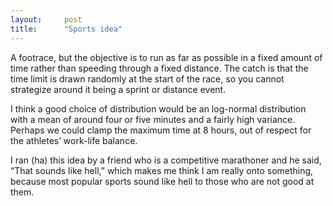```yaml
---
layout:     post
title:      "Sports idea"
---
```


A footrace, but the objective is to run as far as possible in a fixed amount of
time rather than speeding through a fixed distance. The catch is that the time
limit is drawn randomly at the start of the race, so you cannot strategize
around it being a sprint or distance event.

I think a good choice of distribution would be an log-normal distribution with a
mean of around four or five minutes and a fairly high variance. Perhaps we could
clamp the maximum time at 8 hours, out of respect for the athletes’ work-life
balance.

I ran (ha) this idea by a friend who is a competitive marathoner and he said,
“That sounds like hell,” which makes me think I am really onto something,
because most popular sports sound like hell to those who are not good at them.
